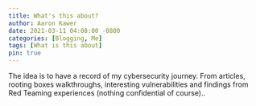 ```yaml
---
title: What's this about?
author: Aaron Kawer
date: 2021-03-11 04:08:00 -0800
categories: [Blogging, Me]
tags: [What is this about]
pin: true
---
```


The idea is to have a record of my cybersecurity journey. From articles, rooting boxes walkthroughs, interesting vulnerabilities and findings from Red Teaming experiences (nothing confidential of course)..
